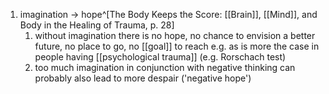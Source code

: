 1. imagination → hope^[The Body Keeps the Score: [[Brain]], [[Mind]], and Body in the Healing of Trauma, p. 28]
	1. without imagination there is no hope, no chance to envision a better future, no place to go, no [[goal]] to reach e.g. as is more the case in people having [[psychological trauma]] (e.g. Rorschach test)
	2. too much imagination in conjunction with negative thinking can probably also lead to more despair ('negative hope')